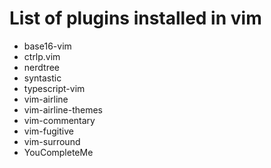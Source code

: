 # List of plugins installed in vim

* base16-vim
* ctrlp.vim
* nerdtree
* syntastic
* typescript-vim
* vim-airline
* vim-airline-themes
* vim-commentary
* vim-fugitive
* vim-surround
* YouCompleteMe
